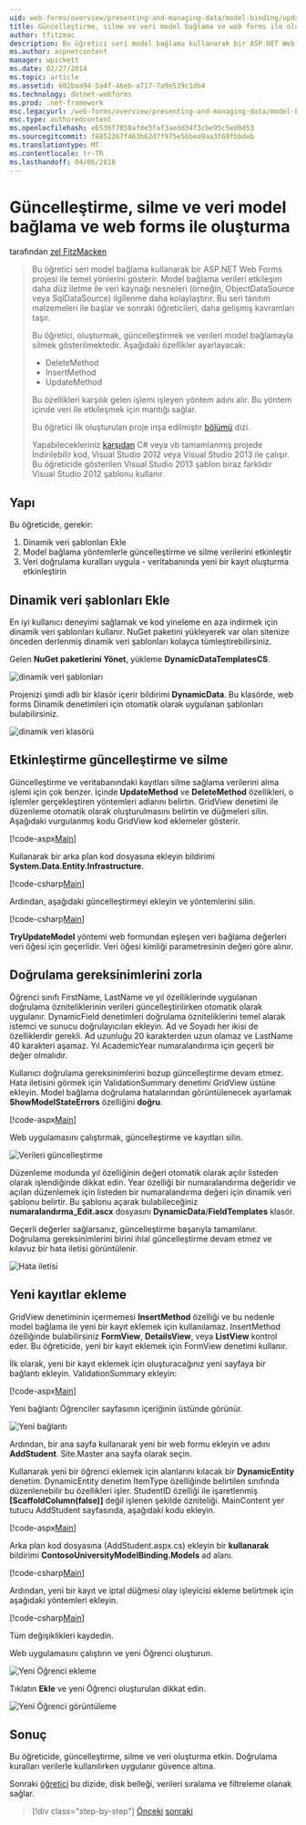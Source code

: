 ```yaml
---
uid: web-forms/overview/presenting-and-managing-data/model-binding/updating-deleting-and-creating-data
title: Güncelleştirme, silme ve veri model bağlama ve web forms ile oluşturma | Microsoft Docs
author: tfitzmac
description: Bu öğretici seri model bağlama kullanarak bir ASP.NET Web Forms projesi ile temel yönlerini gösterir. Model bağlama verileri etkileşim daha fazla düz - sağlar...
ms.author: aspnetcontent
manager: wpickett
ms.date: 02/27/2014
ms.topic: article
ms.assetid: 602baa94-5a4f-46eb-a717-7a9e539c1db4
ms.technology: dotnet-webforms
ms.prod: .net-framework
msc.legacyurl: /web-forms/overview/presenting-and-managing-data/model-binding/updating-deleting-and-creating-data
msc.type: authoredcontent
ms.openlocfilehash: e6536f7858afde5faf3aedd34f3cbe95c5ed0d53
ms.sourcegitcommit: f8852267f463b62d7f975e56bea9aa3f68fbbdeb
ms.translationtype: MT
ms.contentlocale: tr-TR
ms.lasthandoff: 04/06/2018
---
```

<a name="updating-deleting-and-creating-data-with-model-binding-and-web-forms"></a>Güncelleştirme, silme ve veri model bağlama ve web forms ile oluşturma
====================
tarafından [zel FitzMacken](https://github.com/tfitzmac)

> Bu öğretici seri model bağlama kullanarak bir ASP.NET Web Forms projesi ile temel yönlerini gösterir. Model bağlama verileri etkileşim daha düz iletme ile veri kaynağı nesneleri (örneğin, ObjectDataSource veya SqlDataSource) ilgilenme daha kolaylaştırır. Bu seri tanıtım malzemeleri ile başlar ve sonraki öğreticileri, daha gelişmiş kavramları taşır.
> 
> Bu öğretici, oluşturmak, güncelleştirmek ve verileri model bağlamayla silmek gösterilmektedir. Aşağıdaki özellikler ayarlayacak:
> 
> - DeleteMethod
> - InsertMethod
> - UpdateMethod
> 
> Bu özellikleri karşılık gelen işlemi işleyen yöntem adını alır. Bu yöntem içinde veri ile etkileşmek için mantığı sağlar.
> 
> Bu öğretici ilk oluşturulan proje inşa edilmiştir [bölümü](retrieving-data.md) dizi.
> 
> Yapabilecekleriniz [karşıdan](https://go.microsoft.com/fwlink/?LinkId=286116) C# veya vb tamamlanmış projede İndirilebilir kod, Visual Studio 2012 veya Visual Studio 2013 ile çalışır. Bu öğreticide gösterilen Visual Studio 2013 şablon biraz farklıdır Visual Studio 2012 şablonu kullanır.


## <a name="what-youll-build"></a>Yapı

Bu öğreticide, gerekir:

1. Dinamik veri şablonları Ekle
2. Model bağlama yöntemlerle güncelleştirme ve silme verilerini etkinleştir
3. Veri doğrulama kuralları uygula - veritabanında yeni bir kayıt oluşturma etkinleştirin

## <a name="add-dynamic-data-templates"></a>Dinamik veri şablonları Ekle

En iyi kullanıcı deneyimi sağlamak ve kod yineleme en aza indirmek için dinamik veri şablonları kullanır. NuGet paketini yükleyerek var olan sitenize önceden derlenmiş dinamik veri şablonları kolayca tümleştirebilirsiniz.

Gelen **NuGet paketlerini Yönet**, yükleme **DynamicDataTemplatesCS**.

![dinamik veri şablonları](updating-deleting-and-creating-data/_static/image1.png)

Projenizi şimdi adlı bir klasör içerir bildirimi **DynamicData**. Bu klasörde, web forms Dinamik denetimleri için otomatik olarak uygulanan şablonları bulabilirsiniz.

![dinamik veri klasörü](updating-deleting-and-creating-data/_static/image2.png)

## <a name="enable-updating-and-deleting"></a>Etkinleştirme güncelleştirme ve silme

Güncelleştirme ve veritabanındaki kayıtları silme sağlama verilerini alma işlemi için çok benzer. İçinde **UpdateMethod** ve **DeleteMethod** özellikleri, o işlemler gerçekleştiren yöntemleri adlarını belirtin. GridView denetimi ile düzenleme otomatik olarak oluşturulmasını belirtin ve düğmeleri silin. Aşağıdaki vurgulanmış kodu GridView kod eklemeler gösterir.

[!code-aspx[Main](updating-deleting-and-creating-data/samples/sample1.aspx?highlight=4-5)]

Kullanarak bir arka plan kod dosyasına ekleyin bildirimi **System.Data.Entity.Infrastructure**.

[!code-csharp[Main](updating-deleting-and-creating-data/samples/sample2.cs)]

Ardından, aşağıdaki güncelleştirmeyi ekleyin ve yöntemlerini silin.

[!code-csharp[Main](updating-deleting-and-creating-data/samples/sample3.cs)]

**TryUpdateModel** yöntemi web formundan eşleşen veri bağlama değerleri veri öğesi için geçerlidir. Veri öğesi kimliği parametresinin değeri göre alınır.

## <a name="enforce-validation-requirements"></a>Doğrulama gereksinimlerini zorla

Öğrenci sınıfı FirstName, LastName ve yıl özelliklerinde uygulanan doğrulama özniteliklerinin verileri güncelleştirilirken otomatik olarak uygulanır. DynamicField denetimleri doğrulama özniteliklerini temel alarak istemci ve sunucu doğrulayıcıları ekleyin. Ad ve Soyadı her ikisi de özelliklerdir gerekli. Ad uzunluğu 20 karakterden uzun olamaz ve LastName 40 karakteri aşamaz. Yıl AcademicYear numaralandırma için geçerli bir değer olmalıdır.

Kullanıcı doğrulama gereksinimlerini bozup güncelleştirme devam etmez. Hata iletisini görmek için ValidationSummary denetimi GridView üstüne ekleyin. Model bağlama doğrulama hatalarından görüntülenecek ayarlamak **ShowModelStateErrors** özelliğini **doğru**. 

[!code-aspx[Main](updating-deleting-and-creating-data/samples/sample4.aspx)]

Web uygulamasını çalıştırmak, güncelleştirme ve kayıtları silin.

![Verileri güncelleştirme](updating-deleting-and-creating-data/_static/image3.png)

Düzenleme modunda yıl özelliğinin değeri otomatik olarak açılır listeden olarak işlendiğinde dikkat edin. Year özelliği bir numaralandırma değeridir ve açılan düzenlemek için listeden bir numaralandırma değeri için dinamik veri şablonu belirtir. Bu şablonu açarak bulabileceğiniz **numaralandırma\_Edit.ascx** dosyasını **DynamicData**/**FieldTemplates** klasör.

Geçerli değerler sağlarsanız, güncelleştirme başarıyla tamamlanır. Doğrulama gereksinimlerini birini ihlal güncelleştirme devam etmez ve kılavuz bir hata iletisi görüntülenir.

![Hata iletisi](updating-deleting-and-creating-data/_static/image4.png)

## <a name="add-new-records"></a>Yeni kayıtlar ekleme

GridView denetiminin içermemesi **InsertMethod** özelliği ve bu nedenle model bağlama ile yeni bir kayıt eklemek için kullanılamaz. InsertMethod özelliğinde bulabilirsiniz **FormView**, **DetailsView**, veya **ListView** kontrol eder. Bu öğreticide, yeni bir kayıt eklemek için FormView denetimi kullanır.

İlk olarak, yeni bir kayıt eklemek için oluşturacağınız yeni sayfaya bir bağlantı ekleyin. ValidationSummary ekleyin:

[!code-aspx[Main](updating-deleting-and-creating-data/samples/sample5.aspx)]

Yeni bağlantı Öğrenciler sayfasının içeriğinin üstünde görünür.

![Yeni bağlantı](updating-deleting-and-creating-data/_static/image5.png)

Ardından, bir ana sayfa kullanarak yeni bir web formu ekleyin ve adını **AddStudent**. Site.Master ana sayfa olarak seçin.

Kullanarak yeni bir öğrenci eklemek için alanlarını kılacak bir **DynamicEntity** denetim. DynamicEntity denetim ItemType özelliğinde belirtilen sınıfında düzenlenebilir bu özellikleri işler. StudentID özelliği ile işaretlenmiş **[ScaffoldColumn(false)]** değil işlenen şekilde özniteliği. MainContent yer tutucu AddStudent sayfasında, aşağıdaki kodu ekleyin.

[!code-aspx[Main](updating-deleting-and-creating-data/samples/sample6.aspx)]

Arka plan kod dosyasına (AddStudent.aspx.cs) ekleyin bir **kullanarak** bildirimi **ContosoUniversityModelBinding.Models** ad alanı.

[!code-csharp[Main](updating-deleting-and-creating-data/samples/sample7.cs)]

Ardından, yeni bir kayıt ve iptal düğmesi olay işleyicisi ekleme belirtmek için aşağıdaki yöntemleri ekleyin.

[!code-csharp[Main](updating-deleting-and-creating-data/samples/sample8.cs)]

Tüm değişiklikleri kaydedin.

Web uygulamasını çalıştırın ve yeni Öğrenci oluşturun.

![Yeni Öğrenci ekleme](updating-deleting-and-creating-data/_static/image6.png)

Tıklatın **Ekle** ve yeni Öğrenci oluşturulan dikkat edin.

![Yeni Öğrenci görüntüleme](updating-deleting-and-creating-data/_static/image7.png)

## <a name="conclusion"></a>Sonuç

Bu öğreticide, güncelleştirme, silme ve veri oluşturma etkin. Doğrulama kuralları verilerle kullanılırken uygulanır güvence altına.

Sonraki [öğretici](sorting-paging-and-filtering-data.md) bu dizide, disk belleği, verileri sıralama ve filtreleme olanak sağlar.

> [!div class="step-by-step"]
> [Önceki](retrieving-data.md)
> [sonraki](sorting-paging-and-filtering-data.md)
